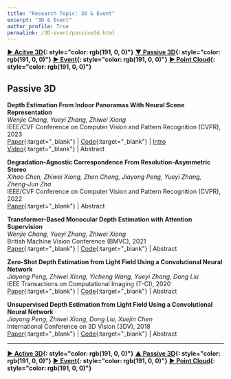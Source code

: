 ```yaml
---
title: "Research Topic: 3D & Event"
excerpt: "3D & Event"
author_profile: True
permalink: /3D-event/passive3d.html
---
```




__[▶ Acitve 3D](/3D-event/active3d){: style="color: rgb(191, 0, 0)"}__ 
__[▼ Passive 3D](/3D-event/passive3d){: style="color: rgb(191, 0, 0)"}__ 
__[▶ Event](/3D-event/event){: style="color: rgb(191, 0, 0)"}__
__[▶ Point Cloud](/3D-event/point-cloud){: style="color: rgb(191, 0, 0)"}__




## Passive 3D


**Depth Estimation From Indoor Panoramas With Neural Scene Representation** <br>
*Wenjie Chang, Yueyi Zhang, Zhiwei Xiong* <br>
<span><pub>IEEE/CVF Conference on Computer Vision and Pattern Recognition (CVPR), 2023</pub></span> <br> 
[Paper](https://openaccess.thecvf.com/content/CVPR2023/html/Chang_Depth_Estimation_From_Indoor_Panoramas_With_Neural_Scene_Representation_CVPR_2023_paper.html){:target="_blank"} |
[Code](https://github.com/WJ-Chang-42/IndoorPanoDepth){:target="_blank"} |
[Intro Video](https://www.youtube.com/watch?v=hxFzpgLNCDI){:target="_blank"} |
<a onclick='expandABS("chang23")'> Abstract </a>
<div style="display: none;" class=abs id="chang23"><br>
Depth estimation from indoor panoramas is challenging due to the equirectangular distortions of panoramas and inaccurate matching. In this paper, we propose a practical framework to improve the accuracy and efficiency of depth estimation from multi-view indoor panoramic images with the Neural Radiance Field technology. Specifically, we develop two networks to implicitly learn the Signed Distance Function for depth measurements and the radiance field from panoramas. We also introduce a novel spherical position embedding scheme to achieve high accuracy. For better convergence, we propose an initialization method for the network weights based on the Manhattan World Assumption. Furthermore, we devise a geometric consistency loss, leveraging the surface normal, to further refine the depth estimation. The experimental results demonstrate that our proposed method outperforms state-of-the-art works by a large margin in both quantitative and qualitative evaluations. Our source code is available at https://github.com/WJ-Chang-42/IndoorPanoDepth.
</div>


**Degradation-Agnostic Correspondence From Resolution-Asymmetric Stereo** <br>
*Xihao Chen, Zhiwei Xiong, Zhen Cheng, Jiayong Peng, Yueyi Zhang, Zheng-Jun Zha* <br>
<span><pub>IEEE/CVF Conference on Computer Vision and Pattern Recognition (CVPR), 2022</pub></span> <br> 
[Paper](https://openaccess.thecvf.com/content/CVPR2022/html/Chen_Degradation-Agnostic_Correspondence_From_Resolution-Asymmetric_Stereo_CVPR_2022_paper.html){:target="_blank"} |
<a onclick='expandABS("chen22")'> Abstract </a>
<div style="display: none;" class=abs id="chen22"><br>
In this paper, we study the problem of stereo matching from a pair of images with different resolutions, e.g., those acquired with a tele-wide camera system. Due to the difficulty of obtaining ground-truth disparity labels in diverse real-world systems, we start from an unsupervised learning perspective. However, resolution asymmetry caused by unknown degradations between two views hinders the effectiveness of the generally assumed photometric consistency. To overcome this challenge, we propose to impose the consistency between two views in a feature space instead of the image space, named feature-metric consistency. Interestingly, we find that, although a stereo matching network trained with the photometric loss is not optimal, its feature extractor can produce degradation-agnostic and matching-specific features. These features can then be utilized to formulate a feature-metric loss to avoid the photometric inconsistency. Moreover, we introduce a self-boosting strategy to optimize the feature extractor progressively, which further strengthens the feature-metric consistency. Experiments on both simulated datasets with various degradations and a self-collected real-world dataset validate the superior performance of the proposed method over existing solutions.

</div>



**Transformer-Based Monocular Depth Estimation with Attention Supervision** <br>
*Wenjie Chang, Yueyi Zhang, Zhiwei Xiong* <br>
<span><pub>British Machine Vision Conference (BMVC), 2021</pub></span> <br>
[Paper](https://www.bmvc2021-virtualconference.com/assets/papers/0244.pdf){:target="_blank"} |
[Code](https://github.com/WJ-Chang-42/ASTransformer){:target="_blank"} |
<a onclick='expandABS("chang21")'> Abstract </a>
<div style="display: none;" class=abs id="chang21"><br>
Transformer, which excels in capturing long-range dependencies, has shown great performance in a variety of computer vision tasks. In this paper, we propose a hybrid network with a Transformer-based encoder and a CNN-based decoder for monocular depth estimation. The encoder follows the architecture of classical Vision Transformer. To better exploit the potential of the Transformer encoder, we introduce the Attention Supervision to the Transformer layer, which enhances the representative ability. The down-sampling operations before the Transformer encoder lead to degradation of the details in the predicted depth map. Thus, we devise an Attention-based Up-sample Block and deploy it to compensate the texture features. Experiments on both indoor and outdoor datasets demonstrate that the proposed method achieves the state-of-the-art performance on both quantitative and qualitative evaluations. The source code and trained models can be downloaded at https://github.com/WJ-Chang-42/ASTransformer.


</div>




**Zero-Shot Depth Estimation from Light Field Using a Convolutional Neural Network** <br>
*Jiayong Peng, Zhiwei Xiong, Yicheng Wang, Yueyi Zhang, Dong Liu* <br>
<span><pub>IEEE Transactions on Computational Imaging (T-CI), 2020</pub></span> <br>
[Paper](https://ieeexplore.ieee.org/abstract/document/8961135/){:target="_blank"} |
[Code](https://github.com/JiayongO-O/LFDEN){:target="_blank"} |
<a onclick='expandABS("peng20tci")'> Abstract </a>
<div style="display: none;" class=abs id="peng20tci"><br>
This article proposes a zero-shot learning-based framework for light field depth estimation, which learns an end-to-end mapping solely from an input light field to the corresponding disparity map with neither extra training data nor supervision of groundtruth depth. The proposed method overcomes two major difficulties posed in existing learning-based methods and is thus much more feasible in practice. First, it saves the huge burden of obtaining groundtruth depth of a variety of scenes to serve as labels during training. Second, it avoids the severe domain shift effect when applied to light fields with drastically different content or captured under different camera configurations from the training data. On the other hand, compared with conventional non-learning-based methods, the proposed method better exploits the correlations in the 4D light field and generates much superior depth results. Moreover, we extend this zero-shot learning framework to depth estimation from light field videos. For the first time, we demonstrate that more accurate and robust depth can be estimated from light field videos by jointly exploiting the correlations across spatial, angular, and temporal dimensions. We conduct comprehensive experiments on both synthetic and real-world light field image datasets, as well as a self collected light field video dataset. Quantitative and qualitative results validate the superior performance of our method over the state-of-the-arts, especially for the challenging real-world scenes.



</div>




**Unsupervised Depth Estimation from Light Field Using a Convolutional Neural Network** <br>
*Jiayong Peng, Zhiwei Xiong, Dong Liu, Xuejin Chen* <br>
<span><pub>International Conference on 3D Vision (3DV), 2018</pub></span> <br>
[Paper](https://ieeexplore.ieee.org/abstract/document/8490980/){:target="_blank"} |
[Code](https://github.com/JiayongO-O/LFDEN){:target="_blank"} |
<a onclick='expandABS("peng18")'> Abstract </a>
<div style="display: none;" class=abs id="peng18"><br>
This paper proposes an unsupervised CNN-based method for explicit depth estimation from light field, which learns an end-to-end mapping from a 4D light field to the corresponding disparity map without the supervision of groundtruth depth. Specifically, we design a combined loss function imposing both compliance and divergence constraints on the warped sub-aperture images to the central view, which guarantees our network to generate an accurate and robust disparity map. Furthermore, we find that increasing the number of referenced views in depth feature extraction and complementing missing information caused by warping greatly boost the performance of our network. Due to the difficulty of obtaining groundtruth depth of real-world scenes in practice, the proposed method is much more feasible than supervised learning. On the other hand, compared with traditional non-learning methods, the proposed method better exploits the correlations in the 4D light field and generates superior depth results both quantitatively and qualitatively. Also, the proposed method helps improve the performance of subsequent applications based on the estimated depth, e.g., spatial super-resolution of light field.

</div>

---



__[▶ Active 3D](/3D-event/active3d){: style="color: rgb(191, 0, 0)"}__ 
__[▲ Passive 3D](/3D-event/passive3d){: style="color: rgb(191, 0, 0)"}__ 
__[▶ Event](/3D-event/event){: style="color: rgb(191, 0, 0)"}__
__[▶ Point Cloud](/3D-event/point-cloud){: style="color: rgb(191, 0, 0)"}__
